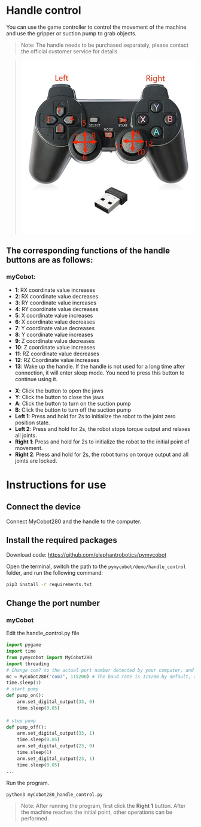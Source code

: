 # Handle control

You can use the game controller to control the movement of the machine and use the gripper or suction pump to grab objects.

> Note: The handle needs to be purchased separately, please contact the official customer service for details

> <img src="../../../resource/3-FunctionsAndApplications/6.developmentGuide/python/handle/7.8.1.jpg" alt="7.1.1-1" style="zoom: 80%;" />

## The corresponding functions of the handle buttons are as follows:
### myCobot:

- **1**: RX coordinate value increases
- **2**: RX coordinate value decreases
- **3**: RY coordinate value increases
- **4**: RY coordinate value decreases
- **5**: X coordinate value increases
- **6**: X coordinate value decreases
- **7**: Y coordinate value decreases
- **8**: Y coordinate value increases
- **9**: Z coordinate value decreases
- **10**: Z coordinate value increases
- **11**: RZ coordinate value decreases
- **12**: RZ Coordinate value increases
- **13**: Wake up the handle. If the handle is not used for a long time after connection, it will enter sleep mode. You need to press this button to continue using it.
<!-- - **14**: Detect the machine connection status. The atom LED flashes green three times to indicate that the machine is normal, and flashes red three times to indicate abnormal status. -->
- **X**: Click the button to open the jaws
- **Y**: Click the button to close the jaws
- **A**: Click the button to turn on the suction pump
- **B**: Click the button to turn off the suction pump
- **Left 1**: Press and hold for 2s to initialize the robot to the joint zero position state.
- **Left 2**: Press and hold for 2s, the robot stops torque output and relaxes all joints.
- **Right 1**: Press and hold for 2s to initialize the robot to the initial point of movement.
- **Right 2**: Press and hold for 2s, the robot turns on torque output and all joints are locked.

# Instructions for use

## Connect the device

Connect MyCobot280 and the handle to the computer.

## Install the required packages

Download code: https://github.com/elephantrobotics/pymycobot

Open the terminal, switch the path to the `pymycobot/demo/handle_control` folder, and run the following command:

```bash
pip3 install -r requirements.txt
```

## Change the port number

### myCobot

Edit the handle_control.py file

```python
import pygame
import time
from pymycobot import MyCobot280
import threading
# Change com7 to the actual port number detected by your computer, and modify the suction pump control logic
mc = MyCobot280("com7", 115200) # The baud rate is 115200 by default, and some boards are 1000000, please modify it according to the actual situation
time.sleep(1)
# start pump
def pump_on():
    arm.set_digital_output(33, 0)
    time.sleep(0.05)

# stop pump
def pump_off():
    arm.set_digital_output(33, 1)
    time.sleep(0.05)
    arm.set_digital_output(23, 0)
    time.sleep(1)
    arm.set_digital_output(23, 1)
    time.sleep(0.05)
...
```
Run the program.

```bash
python3 myCobot280_handle_control.py
```

> Note: After running the program, first click the **Right 1** button. After the machine reaches the initial point, other operations can be performed.